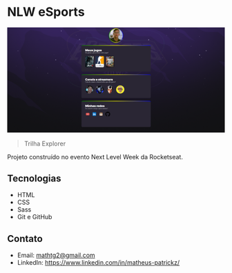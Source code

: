 # NLW eSports 

![preview](./.github/preview.png)

>Trilha Explorer


Projeto construído no evento Next Level Week da Rocketseat.

## Tecnologias

- HTML
- CSS
- Sass
- Git e GitHub

## Contato

- Email: mathtg2@gmail.com
- LinkedIn: https://www.linkedin.com/in/matheus-patrickz/
